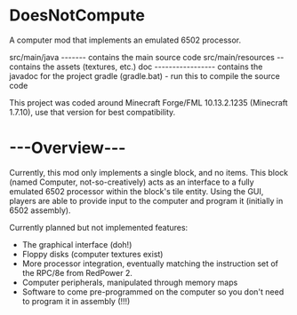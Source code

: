 DoesNotCompute
==============

A computer mod that implements an emulated 6502 processor.

src/main/java ------- contains the main source code
src/main/resources -- contains the assets (textures, etc.)
doc ----------------- contains the javadoc for the project
gradle (gradle.bat) - run this to compile the source code

This project was coded around Minecraft Forge/FML 10.13.2.1235 (Minecraft 1.7.10), use that version for best compatibility.

---Overview---
==============

Currently, this mod only implements a single block, and no items. This block (named Computer, not-so-creatively) acts as an interface to a fully emulated 6502 processor within the block's tile entity. Using the GUI, players are able to provide input to the computer and program it (initially in 6502 assembly).

Currently planned but not implemented features:
- The graphical interface (doh!)
- Floppy disks (computer textures exist)
- More processor integration, eventually matching the instruction set of the RPC/8e from RedPower 2.
- Computer peripherals, manipulated through memory maps
- Software to come pre-programmed on the computer so you don't need to program it in assembly (!!!)
